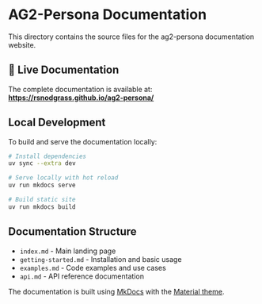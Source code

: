 # AG2-Persona Documentation

This directory contains the source files for the ag2-persona documentation website.

## 📖 Live Documentation

The complete documentation is available at: **https://rsnodgrass.github.io/ag2-persona/**

## Local Development

To build and serve the documentation locally:

```bash
# Install dependencies
uv sync --extra dev

# Serve locally with hot reload
uv run mkdocs serve

# Build static site
uv run mkdocs build
```

## Documentation Structure

- `index.md` - Main landing page
- `getting-started.md` - Installation and basic usage
- `examples.md` - Code examples and use cases
- `api.md` - API reference documentation

The documentation is built using [MkDocs](https://www.mkdocs.org/) with the [Material theme](https://squidfunk.github.io/mkdocs-material/).
